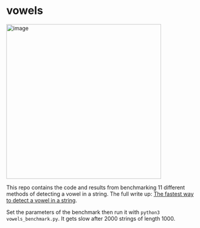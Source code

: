 # vowels

<img width="407" alt="image" src="https://github.com/user-attachments/assets/ad315715-2aab-4e2f-9d1e-8331fa418268" />

This repo contains the code and results from benchmarking 11 different methods of detecting a vowel in a string. The full write up: [The fastest way to detect a vowel in a string](https://austinhenley.com/blog/vowels.html).

Set the parameters of the benchmark then run it with `python3 vowels_benchmark.py`. It gets slow after 2000 strings of length 1000.
